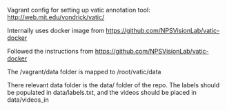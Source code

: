 Vagrant config for setting up vatic annotation tool:
http://web.mit.edu/vondrick/vatic/

Internally uses docker image from https://github.com/NPSVisionLab/vatic-docker

Followed the instructions from 
https://github.com/NPSVisionLab/vatic-docker

The /vagrant/data folder is mapped to /root/vatic/data

There relevant data folder is the data/ folder of the repo.
The labels should be populated in data/labels.txt, and the videos should be placed in data/videos_in
